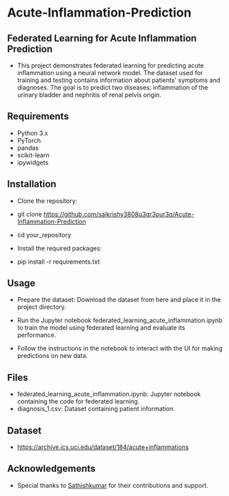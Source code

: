 # Acute-Inflammation-Prediction

## Federated Learning for Acute Inflammation Prediction
- This project demonstrates federated learning for predicting acute inflammation using a neural network model. The dataset used for training and testing contains information about patients' symptoms and diagnoses. The goal is to predict two diseases: inflammation of the urinary bladder and nephritis of renal pelvis origin. </br>

## Requirements
- Python 3.x </br>
- PyTorch </br>
- pandas </br>
- scikit-learn </br>
- ipywidgets </br>
## Installation
- Clone the repository: </br>

- git clone https://github.com/saikrishy3808u3qr3pur3q/Acute-Inflammation-Prediction </br>
- cd your_repository </br>
- Install the required packages: </br>

- pip install -r requirements.txt </br>

## Usage
- Prepare the dataset: Download the dataset from here and place it in the project directory. </br>

- Run the Jupyter notebook federated_learning_acute_inflammation.ipynb to train the model using federated learning and evaluate its performance. </br>

- Follow the instructions in the notebook to interact with the UI for making predictions on new data. </br>

## Files
- federated_learning_acute_inflammation.ipynb: Jupyter notebook containing the code for federated learning. </br>
- diagnosis_1.csv: Dataset containing patient information. </br>

## Dataset 
- https://archive.ics.uci.edu/dataset/184/acute+inflammations

## Acknowledgements
- Special thanks to [Sathishkumar](https://github.com/SathishKumar5115) for their contributions and support.
